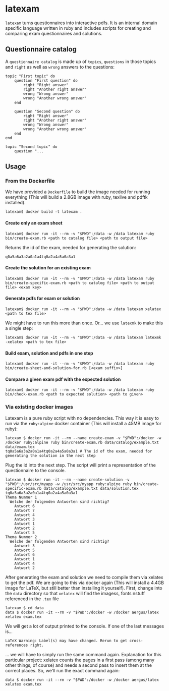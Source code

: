 # latexam

`latexam` turns questionnaires into interactive pdfs. It is an internal domain specific language written in ruby and includes scripts for creating and comparing exam questionnaires and solutions.

## Questionnaire catalog

A `questionnaire catalog` is made up of `topics`, `questions` in those topics and `right` as well as `wrong` answers to the questions:

	topic "First topic" do
		question "First question" do
			right "Right answer"
			right "Another right answer"
			wrong "Wrong answer"
			wrong "Another wrong answer"
		end

		question "Second question" do
			right "Right answer"
			right "Another right answer"
			wrong "Wrong answer"
			wrong "Another wrong answer"
		end
	end
	
	topic "Second topic" do
		question "...
	
	
## Usage

### From the Dockerfile

We have provided a `Dockerfile` to build the image needed for running everything (This will build a 2.8GB image with ruby, texlive and pdftk installed).

	latexam$ docker build -t latexam .
		
#### Create only an exam sheet
	
	latexam$ docker run -it --rm -v "$PWD":/data -w /data latexam ruby bin/create-exam.rb <path to catalog file> <path to output file>

Returns the id of the exam, needed for generating the solution:

	q0a5a6a3a2a0a1a4tq0a2a4a5a0a3a1
	
#### Create the solution for an existing exam
	
	latexam$ docker run -it --rm -v "$PWD":/data -w /data latexam ruby bin/create-specific-exam.rb <path to catalog file> <path to output file> <exam key>
	
#### Generate pdfs for exam or solution

	latexam$ docker run -it --rm -v "$PWD":/data -w /data latexam xelatex <path to tex file>
	
We might have to run this more than once. Or... we use `latexmk` to make this a single step:

	latexam$ docker run -it --rm -v "$PWD":/data -w /data latexam latexmk -xelatex <path to tex file>
	
#### Build exam, solution and pdfs in one step
	
	latexam$ docker run -it --rm -v "$PWD":/data -w /data latexam ruby bin/create-sheet-and-solution-for.rb [<exam suffix>]

#### Compare a given exam pdf with the expected solution

	latexam$ docker run -it --rm -v "$PWD":/data -w /data latexam ruby bin/check-exam.rb <path to expected solution> <path to given>


### Via existing docker images

Latexam is a pure ruby script with no dependencies. This way it is easy to run via the `ruby:alpine` docker container (This will install a 45MB image for ruby):

	latexam $ docker run -it --rm --name create-exam -v "$PWD":/docker -w /docker ruby:alpine ruby bin/create-exam.rb data/catalog/example.txt data/exam.tex
	tq0a5a6a3a2a0a1a4tq0a2a4a5a0a3a1 # The id of the exam, needed for generating the solution in the next step
	
Plug the id into the next step. The script will print a representation of the questionnaire to the console.
	
	latexam $ docker run -it --rm --name create-solution -v "$PWD":/usr/src/myapp -w /usr/src/myapp ruby:alpine ruby bin/create-specific-exam.rb data/catalog/example.txt data/solution.tex tq0a5a6a3a2a0a1a4tq0a2a4a5a0a3a1
	Thema Nummer 1
	  Welche der folgenden Antworten sind richtig?
	    Antwort 6
	    Antwort 7
	    Antwort 4
	    Antwort 3
	    Antwort 1
	    Antwort 2
	    Antwort 5
	Thema Nummer 2
	  Welche der folgenden Antworten sind richtig?
	    Antwort 3
	    Antwort 5
	    Antwort 6
	    Antwort 1
	    Antwort 4
	    Antwort 2
		
After generating the exam and solution we need to compile them via xelatex to get the pdf. We are going to this via docker again (This will install a 4.4GB image for LaTeX, but still better than installing it yourself). First, change into the `data` directory so that `xelatex` will find the imagess, fonts nstuff referenced in the `.tex` file
	
	latexam $ cd data
	data $ docker run -it --rm -v "$PWD":/docker -w /docker aergus/latex xelatex exam.tex

We will get a lot of output printed to the console. If one of the last messages is...

	LaTeX Warning: Label(s) may have changed. Rerun to get cross-references right.

... we will have to simply run the same command again. Explanation for this particular project: xelatex counts the pages in a first pass (among many other things, of course) and needs a second pass to insert them at the correct places. So, we'll run the exact command again:
		
	data $ docker run -it --rm -v "$PWD":/docker -w /docker aergus/latex xelatex exam.tex